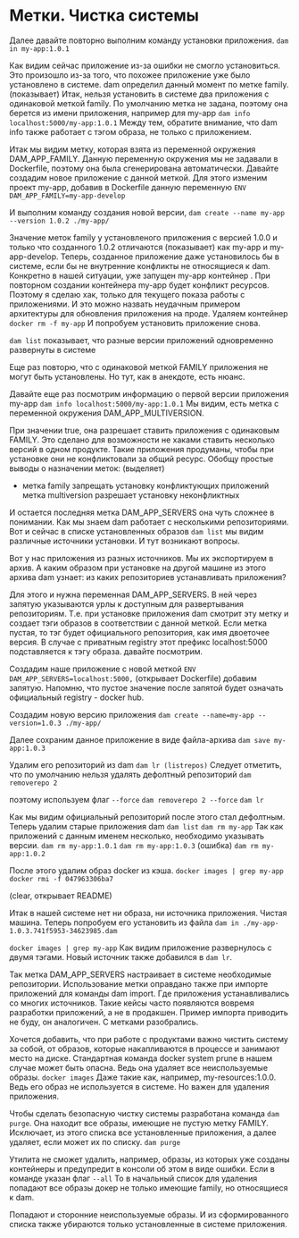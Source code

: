 # Метки. Чистка системы

Далее давайте повторно выполним команду установки приложения.
`dam in my-app:1.0.1`

Как видим сейчас приложение из-за ошибки не смогло установиться.
Это произошло из-за того, что похожее приложение уже было установлено в системе. dam определил данный момент по метке family.
(показывает)
Итак, нельзя установить в системе два приложения с одинаковой меткой family.
По умолчанию метка не задана, поэтому она берется из имени приложения, например для my-app
`dam info localhost:5000/my-app:1.0.1`
Между тем, обратите внимание, что dam info также работает с тэгом образа, не только с приложением.

Итак мы видим метку, которая взята из переменной окружения DAM_APP_FAMILY.
Данную переменную окружения мы не задавали в Dockerfile, поэтому она была сгенерирована автоматически.
Давайте создадим новое приложение с данной меткой.
Для этого изменим проект my-app, добавив  в Dockerfile данную переменную `ENV DAM_APP_FAMILY=my-app-develop`

И выполним команду создания новой версии,
`dam create --name my-app --version 1.0.2 ./my-app/`

Значение меток family у установленого приложения с версией 1.0.0 и только что созданного 1.0.2 отличаются (показывает) как my-app и my-app-develop.
Теперь, созданное приложение даже установилось бы в системе, если бы не внутренние конфликты не относящиеся к dam.
Конкретно в нашей ситуации, уже запущен my-app контейнер . При повторном создании контейнера my-app будет конфликт ресурсов.
Поэтому я сделаю хак, только для текущего показа работы с приложениями.
И это можно назвать неудачным примером архитектуры для обновления приложения на проде.
Удаляем контейнер `docker rm -f my-app`
И попробуем установить приложение снова.

`dam list` показывает, что разные версии приложений одновременно развернуты в системе

Еще раз повторю, что с одинаковой меткой FAMILY приложения не могут быть установлены. Но тут, как в анекдоте, есть нюанс.

Давайте еще раз посмотрим информацию о первой версии приложения my-app
`dam info localhost:5000/my-app:1.0.1`
Мы видим, есть метка с переменной окружения DAM_APP_MULTIVERSION.

При значении true, она разрешает ставить приложения с одинаковым FAMILY. Это сделано для возможности не хаками ставить несколько версий в одном продукте. Такие приложения продуманы, чтобы при установке они не конфликтовали за общий ресурс.
Обобщу простые выводы о назначении меток:
(выделяет)
- метка family запрещать установку конфликтующих приложений
  метка multiversion разрешает установку неконфликтных

И остается последняя метка DAM_APP_SERVERS она чуть сложнее в понимании. Как мы знаем dam работает с несколькими репозиториями.
Вот и сейчас в списке установленных образов
`dam list` мы видим различные источники установки. И тут возникают вопросы.

Вот у нас приложения из разных источников. Мы их экспортируем в архив.
А каким образом при установке на другой машине из этого архива dam узнает: из каких репозиториев устанавливать приложения?

Для этого и нужна переменная DAM_APP_SERVERS. В ней через запятую указываются урлы к доступным для развертывания репозиториям.
Т.е. при установке приложения dam смотрит эту метку и создает тэги образов в соответствии с данной меткой.
Если метка пустая, то тэг будет официального репозитория, как имя двоеточее версия.
В случае с приватным registry этот префикс localhost:5000 подставляется к тэгу образа. давайте посмотрим.

Создадим наше приложение с новой меткой `ENV DAM_APP_SERVERS=localhost:5000,`
(открывает Dockerfile)
добавим запятую. Напомню, что пустое значение после запятой будет означать официальный registry - docker hub.

Создадим новую версию приложения  `dam create --name=my-app --version=1.0.3 ./my-app/`

Далее сохраним данное приложение в виде файла-архива
`dam save my-app:1.0.3`

Удалим его репозиторий из dam
`dam lr (listrepos)`
Следует отметить, что по умолчанию нельзя удалять дефолтный репозиторий
`dam removerepo 2`

поэтому используем флаг `--force`
`dam removerepo 2 --force`
`dam lr`

Как мы видим официальный репозиторий после этого стал дефолтным.
Теперь удалим старые приложения dam
`dam list`
`dam rm my-app`
Так как приложений с данным именем несколько, необходимо указывать версии.
`dam rm my-app:1.0.1`
`dam rm my-app:1.0.3` (ошибка)
`dam rm my-app:1.0.2`

После этого удалим образ docker из кэша.
`docker images | grep my-app`
`docker rmi -f 047963306ba7`

(clear, открывает README)

Итак в нашей системе нет ни образа, ни источника приложения. Чистая машина. Теперь попробуем его установить из файла
`dam in ./my-app-1.0.3.741f5953-34623985.dam`

`docker images | grep my-app`
Как видим приложение развернулось с двумя тэгами.
Новый источник также добавился в `dam lr`.

Так метка DAM_APP_SERVERS настраивает в системе необходимые репозитории.
Использование метки оправдано также при импорте приложений для команды dam import.
Где приложения устанавливались со многих источников. Такие кейсы часто появляются вовремя разработки приложений, а не в продакшен.
Пример импорта приводить не буду, он аналогичен. С метками разобрались.

Хочется добавить, что при работе с продуктами важно чистить систему за собой, от образов, которые накапливаются в процессе и занимают место на диске.
Стандартная команда docker system prune в нашем случае может быть опасна. Ведь она удаляет все неиспользуемые образы.
`docker images`
Даже такие как, например, my-resources:1.0.0. Ведь его образ не используется в системе. Но важен для удаления приложения.

Чтобы сделать безопасную чистку системы разработана команда `dam purge`.
Она находит все образы, имеющие не пустую метку FAMILY.
Исключает, из этого списка все установленные приложения, а далее удаляет, если может их по списку.
`dam purge`

Утилита не сможет удалить, например, образы, из которых уже созданы контейнеры и предупредит в консоли об этом в виде ошибки.
Если в команде указан флаг `--all` То в начальный список для удаления попадают все образы докер не только имеющие family, но относящиеся к dam.

Попадают и сторонние неиспользуемые образы.
И из сформированного списка также убираются только установленные в системе приложения.